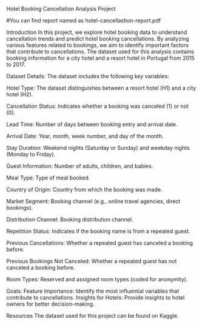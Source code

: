 
Hotel Booking Cancellation Analysis Project

#You can find report named as hotel-cancellastion-report.pdf

Introduction
In this project, we explore hotel booking data to understand cancellation trends and predict hotel booking cancellations. By analyzing various features related to bookings, we aim to identify important factors that contribute to cancellations. The dataset used for this analysis contains booking information for a city hotel and a resort hotel in Portugal from 2015 to 2017.

Dataset Details:
The dataset includes the following key variables:

Hotel Type: The dataset distinguishes between a resort hotel (H1) and a city hotel (H2).

Cancellation Status: Indicates whether a booking was canceled (1) or not (0).

Lead Time: Number of days between booking entry and arrival date.

Arrival Date: Year, month, week number, and day of the month.

Stay Duration: Weekend nights (Saturday or Sunday) and weekday nights (Monday to Friday).

Guest Information: Number of adults, children, and babies.

Meal Type: Type of meal booked.

Country of Origin: Country from which the booking was made.

Market Segment: Booking channel (e.g., online travel agencies, direct bookings).

Distribution Channel: Booking distribution channel.

Repetition Status: Indicates if the booking name is from a repeated guest.

Previous Cancellations: Whether a repeated guest has canceled a booking before.

Previous Bookings Not Canceled: Whether a repeated guest has not canceled a booking before.

Room Types: Reserved and assigned room types (coded for anonymity).


Goals:
Feature Importance: Identify the most influential variables that contribute to cancellations.
Insights for Hotels: Provide insights to hotel owners for better decision-making.

Resources
The dataset used for this project can be found on Kaggle.

